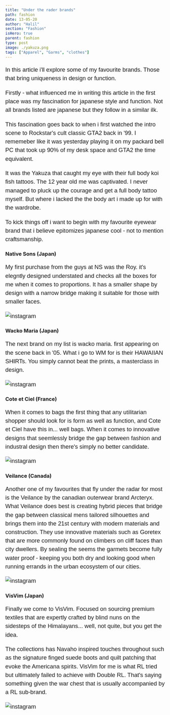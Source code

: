 ```yaml
---
title: "Under the rader brands"
path: fashion
date: 13-05-20
author: "Halil"
section: "Fashion"
isHero: true
parent: fashion
type: post
image: ./yakuza.png
tags: ["Apparel", "Garms", "clothes"]
---
```

<style>

@import url('https://fonts.googleapis.com/css2?family=Marck+Script&display=swap');
@import url('https://fonts.googleapis.com/css2?family=Lato:ital,wght@0,400;0,700;1,400;1,700&display=swap');
@import url('https://fonts.googleapis.com/css2?family=Changa&display=swap');

div > .gatsby-resp-iframe-wrapper {
    width: 90%;
    padding-bottom: 155% !important;
    margin: 0 auto;
    border: 1px solid #ccc;
}

iframe {
    height: 100% !important;
}

p {
    font-size: 0.9rem;
    line-height: 1.85rem;
    font-family: 'Lato', sans-serif;
}

ul > li {
    font-size: 0.9rem;
    line-height: 1.45rem;
    letter-spacing: 0.025rem;
    font-family: 'Lato', sans-serif;
}

h4 {
    font-family: Arial, Helvetica, sans-serif;
    font-size: 1.4rem;
    letter-spacing: 0.005rem;
    color: #000000
    padding: 0;
    margin: 10px 0 30px 0;
}

@media (min-width: 768px) {

    div > .gatsby-resp-iframe-wrapper {
        width: 55%;
        padding-bottom: 90% !important;
        margin: 0 auto;
    }

    iframe {
        height: 100% !important;
    }

    p {
        font-size: 1.15rem;
        line-height: 1.7rem;
        font-family: 'Nunito', sans-serif;sans-serif;
    }

    ul > li {
        font-size: 1.05rem;
        line-height: 1.55rem;
        font-family: 'Nunito', sans-serif;sans-serif;
    }

    h4 {
        font-size: 1.8rem;
    }
}

@media (min-width: 1024px) {

    div > .gatsby-resp-iframe-wrapper {
        width: 55%;
        padding-bottom: 85% !important;
        margin: 0 auto;
    }

    iframe {
        height: 100% !important;
    }

    p {
        font-size: 1.15rem;
        line-height: 1.7rem;
        font-family: 'Nunito', sans-serif;sans-serif;
    }

    ul > li {
        font-size: 1.05rem;
        line-height: 1.55rem;
        font-family: 'Nunito', sans-serif;sans-serif;
    }

    h3 {
        font-size: 2rem;
    }
}


</style>

In this article i'll explore some of my favourite brands. 
Those that bring uniqueness in design or function.

Firstly - what influenced me in writing this article in the first place was my fascination for 
japanese style and function. Not all brands listed are japanese but they follow in a similar ilk.

This fascination goes back to when i first watched the intro scene to Rockstar's cult classic GTA2 back in '99. 
I rememeber like it was yesterday playing it on my packard bell PC that took up 90% of my desk space and GTA2 the time equivalent.

It was the Yakuza that caught my eye with their full body koi fish tattoos. The 12 year old me was captivated.
I never managed to pluck up the courage and get a full body tattoo myself. But where i lacked the the body art i made up for with the wardrobe.

To kick things off i want to begin with my favourite eyewear brand that i believe epitomizes 
japanese cool - not to mention craftsmanship.

### Native Sons (Japan)

My first purchase from the guys at NS was the Roy.
it's elegntly designed understated and checks all the boxes for me when it comes to proportions.
It has a smaller shape by design with a narrow bridge making it suitable for those with smaller faces.

![instagram](ByWbCOKFnuo)

### Wacko Maria (Japan)

The next brand on my list is wacko maria. first appearing on the scene back in '05. What i go to WM
for is their HAWAIIAN SHIRTs. You simply cannot beat the prints, a masterclass in design.

![instagram](B9JER_0p19B)

### Cote et Ciel (France)

When it comes to bags the first thing that any utilitarian shopper should look for is form as well as function, 
and Cote et Ciel have this in... well bags. When it comes to innovative designs that seemlessly bridge the gap between fashion and industral design 
then there's simply no better candidate.

![instagram](BdxwLFfBN3h)

### Veilance (Canada)

Another one of my favourites that fly under the radar for most is the Veilance by the canadian
outerwear brand Arcteryx. 
What Veilance does best is creating hybrid pieces that bridge the gap between
classical mens tailored silhouettes and brings them into the 21st century with modern materials 
and construction. They use innovative materials such as Goretex that are more commonly found on climbers on cliff faces than city dwellers. 
By sealing the seems the garmets become fully water proof - keeping you both dry and looking good when running errands in the urban ecosystem of our cities.

![instagram](BeraJwLHV7k)

### VisVim (Japan)

Finally we come to VisVim. Focused on sourcing premium textiles that are expertly crafted by blind nuns on the sidesteps of the Himalayans... 
well, not quite, but you get the idea.

The collections has Navaho inspired touches throughout such as the signature finged suede boots and quilt patching that evoke the Americana spirits.
VisVim for me is what RL tried but ultimately failed to achieve with Double RL. That's saying something given the war chest that is usually accompanied by a RL sub-brand.

![instagram](B_OjUY5Dgeq)